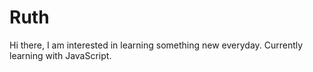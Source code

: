 # Ruth

Hi there, I am interested in learning something new everyday. 
Currently learning with JavaScript.
